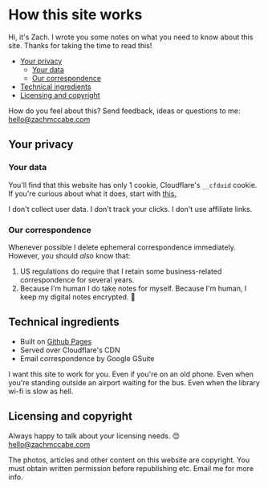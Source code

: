 # How this site works

Hi, it's Zach. I wrote you some notes on what you need to know about this site. Thanks for taking the time to read this!


+ [Your privacy](https://www.zachmccabe.com/readme.html#your-privacy)
  + [Your data](https://www.zachmccabe.com/readme.html#your-data)
  + [Our correspondence](https://www.zachmccabe.com/readme.html#our-correspondence)
+ [Technical ingredients](https://www.zachmccabe.com/readme.html#technical-ingredients)
+ [Licensing and copyright](https://www.zachmccabe.com/readme.html#licensing-and-copyright)


How do you feel about this? Send feedback, ideas or questions to me: [hello@zachmccabe.com](mailto:hello@zachmccabe.com)



## Your privacy


### Your data

You'll find that this website has only 1 cookie, Cloudflare's `__cfduid` cookie. If you're curious about what it does, start with [this.](https://support.cloudflare.com/hc/en-us/articles/200170156-What-does-the-Cloudflare-cfduid-cookie-do-)

I don't collect user data. I don't track your clicks. I don't use affiliate links.


### Our correspondence

Whenever possible I delete ephemeral correspondence immediately. However, you should *also* know that:

1. US regulations do require that I retain some business-related correspondence for several years.
2. Because I'm human I do take notes for myself. Because I'm human, I keep my digital notes encrypted. 🙊



## Technical ingredients

+ Built on [Github Pages](https://github.com/nowzach/nowzach.github.io)
+ Served over Cloudflare's CDN
+ Email correspondence by Google GSuite

I want this site to work for you. Even if you're on an old phone. Even when you're standing outside an airport waiting for the bus. Even when the library wi-fi is slow as hell.



## Licensing and copyright

Always happy to talk about your licensing needs. 😊 [hello@zachmccabe.com](mailto:hello@zachmccabe.com)

The photos, articles and other content on this website are copyright. You must obtain written permission before republishing etc. Email me for more info.
